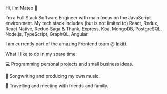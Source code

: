 Hi, i'm Mateo 👋

I'm a Full Stack Software Engineer with main focus on the JavaScript environment. My tech stack includes (but is not limited to) React, Redux, React Native, Redux-Saga & Thunk, Express, Koa, MongoDB, PostgreSQL, Node.js, TypeScript, GraphQL, Angular.

I am currently part of the amazing Frontend team @ [Inkitt](https://www.inkitt.com/).

What I like to do in my spare time:

💻  Programming personal projects and small business ideas.

🎹  Songwriting and producing my own music.

🌱  Travelling and meeting with friends and family.
